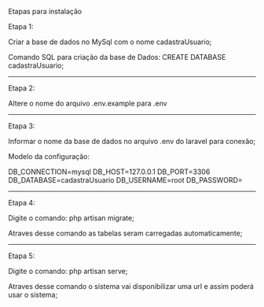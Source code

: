 Etapas para instalação

Etapa 1: 

Criar a base de dados no MySql com o nome cadastraUsuario;

Comando SQL para criação da base de Dados: CREATE DATABASE cadastraUsuario;

---
Etapa 2:

Altere o nome do arquivo .env.example para .env

---
Etapa 3: 

Informar o nome da base de dados no arquivo .env do laravel para conexão;

Modelo da configuração:

DB_CONNECTION=mysql
DB_HOST=127.0.0.1
DB_PORT=3306
DB_DATABASE=cadastraUsuario
DB_USERNAME=root
DB_PASSWORD=

---
Etapa 4:

Digite o comando: php artisan migrate;

Atraves desse comando as tabelas seram carregadas automaticamente;

---
Etapa 5:

Digite o comando: php artisan serve;

Atraves desse comando o sistema vai disponibilizar uma url e assim poderá usar o sistema;

